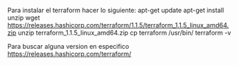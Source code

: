 Para instalar el terraform hacer lo siguiente:
apt-get update
apt-get install unzip
wget https://releases.hashicorp.com/terraform/1.1.5/terraform_1.1.5_linux_amd64.zip
unzip terraform_1.1.5_linux_amd64.zip
cp terraform /usr/bin/
terraform -v


Para buscar alguna version en especifico https://releases.hashicorp.com/terraform/

